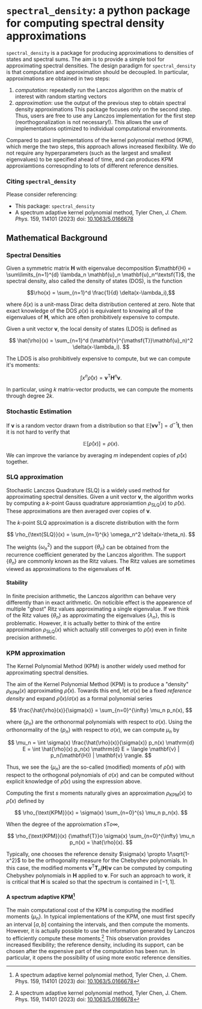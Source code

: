 # `spectral_density`: a python package for computing spectral density approximations

`spectral_density` is a package for producing approximations to densities of states and spectral sums.
The aim is to provide a simple tool for approximating spectral densities.
The design paradigm for `spectral_density` is that computation and approximation should be decoupled.
In particular, approximations are obtained in two steps:
1. *computation*: repeatedly run the Lanczos algorithm on the matrix of interest with random starting vectors
1. *approximation*: use the output of the previous step to obtain spectral density approximations
This package focuses only on the second step.
Thus, users are free to use any Lanczos implementation for the first step (reorthogonalization is not necessary!).
This allows the use of implementations optimized to individual computational environments.

Compared to past implementations of the kernel polynomial method (KPM), which merge the two steps, this approach allows increased flexibility.
We do not require any hyperparameters (such as the largest and smallest eigenvalues) to be specified ahead of time, and can produces KPM approxiamtions corresopnding to lots of different reference densities.


### Citing `spectral_density`

Please consider referencing:

- This package: `spectral_density`
- A spectrum adaptive kernel polynomial method, Tyler Chen, *J. Chem. Phys.* 159, 114101 (2023) doi: [10.1063/5.0166678](https://doi.org/10.1063/5.0166678)


## Mathematical Background

### Spectral Densities

Given a symmetric matrix $\mathbf{H}$ with eigenvalue decomposition $\mathbf{H} = \sum\limits_{n=1}^{d} \lambda_n \mathbf{u}_n \mathbf{u}_n^\textsf{T}$, the spectral density, also called the density of states (DOS), is the function

$$\rho(x) = \sum_{n=1}^d \frac{1}{d} \delta(x-\lambda_i),$$

where $\delta(x)$ is a unit-mass Dirac delta distribution centered at zero.
Note that exact knowledge of the DOS $\rho(x)$ is equivalent to knowing all of the eigenvalues of $\mathbf{H}$, which are often prohibitively expensive to compute.

Given a unit vector $\mathbf{v}$, the local density of states (LDOS) is defined as

$$
\hat{\rho}(x) = \sum_{n=1}^d (\mathbf{v}^{\mathsf{T}}\mathbf{u}_n)^2 \delta(x-\lambda_i).
$$

The LDOS is also prohibitively expensive to compute, but we can compute it's moments:

$$
\int x^n \hat{\rho}(x) = \mathbf{v}^{\mathsf{T}} \mathbf{H}^n \mathbf{v}.
$$

In particular, using $k$ matrix-vector products, we can compute the moments through degree $2k$.

### Stochastic Estimation

If $\mathbf{v}$ is a random vector drawn from a distribution so that $\mathbb{E}[\mathbf{v}\mathbf{v}^{\mathsf{T}}] = d^{-1} \mathbf{I}$, then it is not hard to verify that 

$$
\mathbb{E}[\hat{\rho}(x)] = \rho(x).
$$

We can improve the variance by averaging $m$ independent copies of $\hat{\rho}(x)$ together.

### SLQ approximation

Stochastic Lanczos Quadrature (SLQ) is a widely used method for approximating spectral densities.
Given a unit vector $\mathbf{v}$, the algorithm works by computing a $k$-point Gauss quadrature approxiamtion $\rho_{\text{SLQ}}(x)$ to $\hat{\rho}(x)$. 
These approximations are then averaged over copies of $\mathbf{v}$.

The $k$-point SLQ approximation is a discrete distribution with the form

$$
\rho_{\text{SLQ}}(x) = \sum_{n=1}^{k} \omega_n^2 \delta(x-\theta_n).
$$

The weights $\{\omega_n^2\}$ and the support $\{\theta_n\}$ can be obtained from the recurrence coefficient generated by the Lanczos algorithm.
The support $\{\theta_n\}$ are commonly known as the Ritz values.
The Ritz values are sometimes viewed as approximations to the eigenvalues of $\mathbf{H}$.

#### Stability

In finite precision arithmetic, the Lanczos algorithm can behave very differently than in exact arithmetic. 
On noticible effect is the appearence of multiple "ghost" Ritz values approximating a single eigenvalue.
If we think of the Ritz values $\{\theta_n\}$ as approximating the eigenvalues $\{\lambda_n\}$, this is problematic. 
However, it is actually better to think of the entire approximation $\rho_{\text{SLQ}}(x)$ which actually still converges to $\hat{\rho}(x)$ even in finite precision arithmetic.

### KPM approximation

The Kernel Polynomial Method (KPM) is another widely used method for approximating spectral densities.


The aim of the Kernel Polynomial Method (KPM) is to produce a "density" $\rho_{\text{KPM}}(x)$ approximating $\hat{\rho}(x)$.
Towards this end, let $\sigma(x)$ be a fixed *reference density* and expand $\hat{\rho}(x)/\sigma(x)$ as a formal polynomial series

$$
    \frac{\hat{\rho}(x)}{\sigma(x)} 
    = \sum_{n=0}^{\infty} \mu_n p_n(x),
$$

where $\{p_n\}$ are the orthonormal polynomials with respect to $\sigma(x)$.
Using the orthonormality of the $\{p_n\}$ with respect to $\sigma(x)$, we can compute $\mu_n$ by

$$
    \mu_n
    = \int \sigma(x) \frac{\hat{\rho}(x)}{\sigma(x)} p_n(x) \mathrm{d} E
    = \int \hat{\rho}(x) p_n(x) \mathrm{d} E
    = \langle \mathbf{v} | p_n(\mathbf{H}) | \mathbf{v} \rangle.
$$

Thus, we see the $\{\mu_n\}$ are the so-called (modified) moments of $\hat{\rho}(x)$ with respect to the orthogonal polynomials of $\sigma(x)$ and can be computed without explicit knowledge of $\hat{\rho}(x)$ using the expression above.

Computing the first $s$ moments naturally gives an approximation $\rho_{\text{KPM}}(x)$ to $\hat{\rho}(x)$ defined by 

$$
    \rho_{\text{KPM}}(x)
    = \sigma(x) \sum_{n=0}^{s} \mu_n p_n(x).
$$

When the degree of the approixmation $s{\mathsf{T}}o\infty$, 

$$
    \rho_{\text{KPM}}(x)
    {\mathsf{T}}o
    \sigma(x) \sum_{n=0}^{\infty} \mu_n p_n(x)
    = \hat{\rho}(x).
$$

Typically, one chooses the reference density $\sigma(x) \propto 1/\sqrt{1-x^2}$ to be the orthogonality measure for the Chebyshev polynomials.
In this case, the modified moments $\mathbf{v}^{\mathsf{T}} \mathbf{T}_n (\mathbf{H})  \mathbf{v}$ can be computed by computing Chebyshev polynomials in $\mathbf{H}$ applied to $\mathbf{v}$.
For such an approach to work, it is critical that $\mathbf{H}$ is scaled so that the spectrum is contained in $[-1,1]$.

#### A spectrum adaptive KPM[^1]

The main computational cost of the KPM is computing the modified moments $\{\mu_n\}$. 
In typical implementations of the KPM, one must first specify an interval $[a,b]$ containing the intervals, and then compute the moments. 
However, it is actually possible to use the information generated by Lanczos to efficiently compute these moments.[^1]
This observation provides increased flexibility; the reference density, including its support, can be chosen after the expensive part of the computation has been run.
In particular, it opens the possibility of using more exotic reference densities.

[^1]: A spectrum adaptive kernel polynomial method, Tyler Chen, J. Chem. Phys. 159, 114101 (2023) doi: [10.1063/5.0166678](https://doi.org/10.1063/5.0166678)
